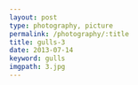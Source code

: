 ```yaml
---
layout: post
type: photography, picture
permalink: /photography/:title
title: gulls-3
date: 2013-07-14
keyword: gulls
imgpath: 3.jpg
---
```




